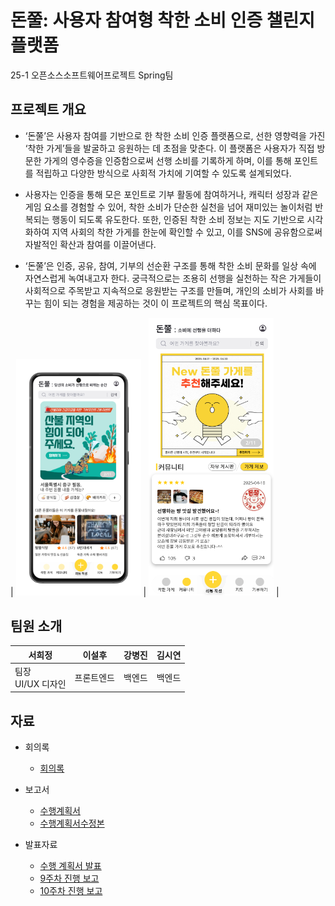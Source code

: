 # 돈쭐: 사용자 참여형 착한 소비 인증 챌린지 플랫폼

25-1 오픈소스소프트웨어프로젝트 Spring팀

## 프로젝트 개요
- ‘돈쭐’은 사용자 참여를 기반으로 한 착한 소비 인증 플랫폼으로, 선한 영향력을 가진 ‘착한 가게’들을 발굴하고 응원하는 데 초점을 맞춘다. 이 플랫폼은 사용자가 직접 방문한 가게의 영수증을 인증함으로써 선행 소비를 기록하게 하며, 이를 통해 포인트를 적립하고 다양한 방식으로 사회적 가치에 기여할 수 있도록 설계되었다.

- 사용자는 인증을 통해 모은 포인트로 기부 활동에 참여하거나, 캐릭터 성장과 같은 게임 요소를 경험할 수 있어, 착한 소비가 단순한 실천을 넘어 재미있는 놀이처럼 반복되는 행동이 되도록 유도한다. 또한, 인증된 착한 소비 정보는 지도 기반으로 시각화하여 지역 사회의 착한 가게를 한눈에 확인할 수 있고, 이를 SNS에 공유함으로써 자발적인 확산과 참여를 이끌어낸다.

- ‘돈쭐’은 인증, 공유, 참여, 기부의 선순환 구조를 통해 착한 소비 문화를 일상 속에 자연스럽게 녹여내고자 한다. 궁극적으로는 조용히 선행을 실천하는 작은 가게들이 사회적으로 주목받고 지속적으로 응원받는 구조를 만들며, 개인의 소비가 사회를 바꾸는 힘이 되는 경험을 제공하는 것이 이 프로젝트의 핵심 목표이다.


| <img src="images/main.png" width="200"/> | <img src="images/com.png" width="200"/> |


## 팀원 소개

| 서희정 | 이설후 | 강병진 | 김시연 |
|--------|--------|--------|--------|
| 팀장<br> UI/UX 디자인 | 프론트엔드 | 백엔드 | 백엔드 |


## 자료
- 회의록  
  - [회의록](./doc/회의록/)


- 보고서  
  - [수행계획서](./doc/1_1_OSSProj_02_Spring_수행계획서.pdf)
  - [수행계획서수정본](./doc/(0430)1_1_OSSProj_02_Spring_수행계획서.pdf)
 

- 발표자료  
  - [수행 계획서 발표](./doc/제안발표/1_2_OSSProj_02_Spring_수행계획발표자료.pdf) 
  - [9주차 진행 보고](./doc/(0430)9주차진행발표자료.pdf)  
  - [10주차 진행 보고](./doc/(0507)10주차진행발표자료.pdf)